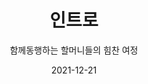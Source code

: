 ---
title: 인트로
subtitle: 함께동행하는 할머니들의 힘찬 여정
date: 2021-12-21
summary: 전쟁과 여성인권박물관의 위치는 독특하다. 타 박물관들과 다르게 주택가에 자리 잡았으며, 기존의 집을 개조하여 만들었다. 또한 할머니들의 내면에 감정이입하기 위한 건축 상의 기법과 이를 활용한 독특한 동선이 있다. 즉, 일반적인 층별 관람순서가 아니라 건물 옆 좁은 쇄석길을 따라 어두운 지하에서 전시가 시작된다. 이는 할머니들이 겪어야 했던 세상과의 단절, 역사의 무게감을 느끼게 하는 장치이다. 지하에서 올라오면 할머니들이 절규하는 고통의 목소리가 사진과 함께 계단을 따라 배열되어 있다. 그러나 이 호소는 밝은 공간으로 나아갈수록 희망의 목소리로 변해간다.
weight: 1
image: https://wwm3.s3.ap-northeast-2.amazonaws.com/exhibition/ex-01/s0-item1.png
layout: view01
resources:
- partial_layout: full-1
  components: 
  - name: 할머니 신발
    params:
      icon: photo
    src: https://wwm3.s3.ap-northeast-2.amazonaws.com/exhibition/(1)b1층/지하전시관/L1755057.jpg
    description:
    target:
---